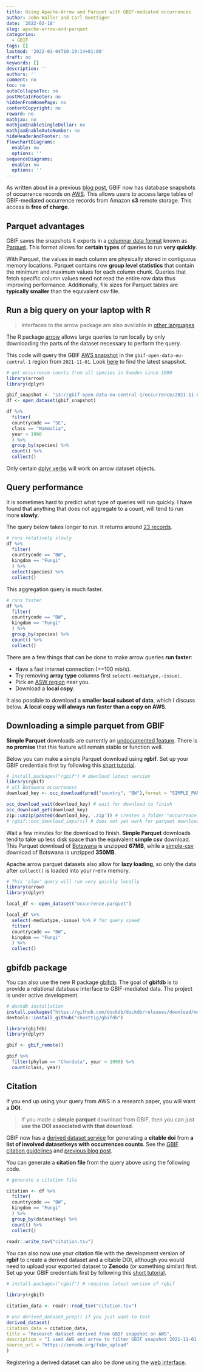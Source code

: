 ```yaml
---
title: Using Apache-Arrow and Parquet with GBIF-mediated occurrences
author: John Waller and Carl Boettiger
date: '2022-02-18'
slug: apache-arrow-and-parquet
categories:
  - GBIF
tags: []
lastmod: '2022-01-04T10:19:14+01:00'
draft: no
keywords: []
description: ''
authors: ''
comment: no
toc: no
autoCollapseToc: no
postMetaInFooter: no
hiddenFromHomePage: no
contentCopyright: no
reward: no
mathjax: no
mathjaxEnableSingleDollar: no
mathjaxEnableAutoNumber: no
hideHeaderAndFooter: no
flowchartDiagrams:
  enable: no
  options: ''
sequenceDiagrams:
  enable: no
  options: ''
---
```


As written about in a previous [blog post](https://data-blog.gbif.org/post/aws-and-gbif/), GBIF now has database snapshots of occurrence records on [AWS](https://registry.opendata.aws/gbif/). This allows users to access large tables of GBIF-mediated occurrence records from Amazon **s3** remote storage. This access is **free of charge**.

<!--more-->

## Parquet advantages

GBIF saves the snapshots it exports in a [columnar data format](https://en.wikipedia.org/wiki/Column-oriented_DBMS) known as [Parquet](https://parquet.apache.org/). This format allows for **certain types** of queries to run **very quickly**. 

With Parquet, the values in each column are physically stored in contiguous memory locations. Parquet contains row **group level statistics** that contain the minimum and maximum values for each column chunk. Queries that fetch specific column values need not read the entire row data thus improving performance. Additionally, file sizes for Parquet tables are **typically smaller** than the equivalent csv file.

## Run a big query on your laptop with R

> Interfaces to the arrow package are also available in [other languages](https://arrow.apache.org/)

The R package [arrow](https://arrow.apache.org/docs/r/) allows large queries to run locally by only downloading the parts of the dataset necessary to perform the query.

This code will query the GBIF [AWS snapshot](https://registry.opendata.aws/gbif/) in the `gbif-open-data-eu-central-1` region from `2021-11-01`. Look [here](https://gbif-open-data-af-south-1.s3.af-south-1.amazonaws.com/index.html#occurrence/) to find the latest snapshot. 

```r 
# get occurrence counts from all species in Sweden since 1990
library(arrow)
library(dplyr)

gbif_snapshot <- "s3://gbif-open-data-eu-central-1/occurrence/2021-11-01/occurrence.parquet"
df <- open_dataset(gbif_snapshot)

df %>% 
  filter(
  countrycode == "SE",
  class == "Mammalia", 
  year > 1990
  ) %>%
  group_by(species) %>% 
  count() %>%
  collect()
```

Only certain [dplyr verbs](https://arrow.apache.org/docs/r/articles/dataset.html) will work on arrow dataset objects.  

## Query performance

It is sometimes hard to predict what type of queries will run quickly. I have found that anything that does not aggregate to a count, will tend to run more **slowly**. 

The query below takes longer to run. It returns around [23 records](https://www.gbif.org/occurrence/search?country=BW&has_coordinate=true&has_geospatial_issue=false&taxon_key=5&license=CC0_1_0&license=CC_BY_4_0). 

```r
# runs relatively slowly
df %>% 
  filter(
  countrycode == "BW",
  kingdom == "Fungi"
  ) %>%
  select(species) %>%
  collect()
```

This aggregation query is much faster. 

```r
# runs faster
df %>% 
  filter(
  countrycode == "BW",
  kingdom == "Fungi"
  ) %>%
  group_by(species) %>%
  count() %>% 
  collect()
```

There are a few things that can be done to make arrow queries **run faster**: 

- Have a fast internet connection (>=100 mb/s).
- Try removing **array type** columns first `select(-mediatype,-issue)`.
- Pick an [ASW region](https://registry.opendata.aws/gbif/) near you.
- Download a **local copy**.

It also possible to download a **smaller local subset of data**, which I discuss below. **A local copy will always run faster than a copy on AWS**. 

## Downloading a simple parquet from GBIF

**Simple Parquet** downloads are currently an [undocumented feature](https://github.com/gbif/gbif-api/blob/dev/src/main/java/org/gbif/api/model/occurrence/DownloadFormat.java). There is **no promise** that this feature will remain stable or function well.   

Below you can make a simple Parquet download using **rgbif**. Set up your GBIF credentials first by following this [short tutorial](https://docs.ropensci.org/rgbif/articles/gbif_credentials.html).

```r
# install.packages("rgbif") # download latest version
library(rgbif)
# all Botswana occurrences
download_key <- occ_download(pred("country", "BW"),format = "SIMPLE_PARQUET") 

occ_download_wait(download_key) # wait for download to finish
occ_download_get(download_key) 
zip::unzip(paste0(download_key,'.zip')) # creates a folder "occurrence.parquet"
# rgbif::occ_download_import() # does not yet work for parquet downloads.
```

Wait a few minutes for the download to finish. **Simple Parquet** downloads tend to take up less disk space than the equivalent **simple csv** download. This Parquet download of [Botswana](https://www.gbif.org/occurrence/search?country=BW) is unzipped **67MB**, while a [simple-csv](https://www.gbif.org/occurrence/download/0138730-210914110416597) download of Botswana is unzipped **350MB**. 

Apache arrow parquet datasets also allow for **lazy loading**, so only the data after `collect()` is loaded into your r-env memory. 

```r
# This 'slow' query will run very quickly locally
library(arrow)
library(dplyr)

local_df <- open_dataset("occurrence.parquet")

local_df %>% 
  select(-mediatype,-issue) %>% # for query speed
  filter(
  countrycode == "BW",
  kingdom == "Fungi"
  ) %>%
  collect()
```

## gbifdb package

You can also use the new R package [gbifdb](https://github.com/cboettig/gbifdb). The goal of **gbifdb** is to provide a relational database interface to GBIF-mediated data. The project is under active development.

```r 
# duckdb installation 
install.packages("https://github.com/duckdb/duckdb/releases/download/master-builds/duckdb_r_src.tar.gz", repos = NULL)
devtools::install_github("cboettig/gbifdb")
```

```r
library(gbifdb)
library(dplyr)  

gbif <- gbif_remote()

gbif %>%
  filter(phylum == "Chordata", year > 1990) %>%
  count(class, year)
```

## Citation

If you end up using your query from AWS in a research paper, you will want a **DOI**. 

> If you made a **simple parquet** download from GBIF, then you can just **use the DOI associated with that download**. 

GBIF now has a [derived dataset service](https://www.gbif.org/derived-dataset/register) for generating a **citable doi** from **a list of involved datasetkeys with occurrences counts**. See the [GBIF citation guidelines](https://www.gbif.org/citation-guidelines) and [previous blog post](https://data-blog.gbif.org/post/derived-datasets/).

You can generate a **citation file** from the query above using the following code. 

```r
# generate a citation file 

citation <- df %>% 
  filter(
  countrycode == "BW",
  kingdom == "Fungi"
  ) %>%
  group_by(datasetkey) %>%
  count() %>% 
  collect()
  
readr::write_tsv("citation.tsv")  
```

You can also now use your citation file with the development version of **rgbif** to create a derived dataset and a citable DOI, although you would need to upload your exported dataset to **Zenodo** (or something similar) first. Set up your GBIF credentials first by following this [short tutorial](https://docs.ropensci.org/rgbif/articles/gbif_credentials.html).

```r
# install.packages("rgbif") # requires latest version of rgbif

library(rgbif)

citation_data <- readr::read_tsv("citation.tsv")

# use derived_dataset_prep() if you just want to test
derived_dataset(
citation_data = citation_data,
title = "Research dataset derived from GBIF snapshot on AWS",
description = "I used AWS and arrow to filter GBIF snapshot 2021-11-01.",
source_url = "https://zenodo.org/fake_upload"
)
```

Registering a derived dataset can also be done using the [web interface](https://www.gbif.org/derived-dataset/register). 
